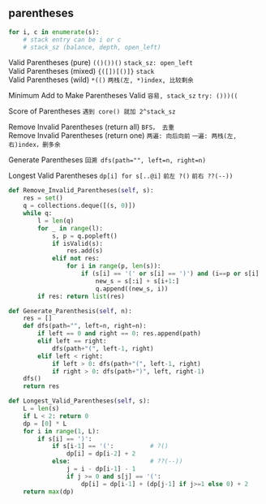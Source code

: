 ## parentheses
``` python
for i, c in enumerate(s):
    # stack entry can be i or c
    # stack_sz (balance, depth, open_left)

```

Valid Parentheses (pure) `(()())()` `stack_sz: open_left`                      
Valid Parentheses (mixed) `{([])[()]}` `stack`                      
Valid Parentheses (wild) `*(()` `两栈(左, *)index, 比较剩余`      

Minimum Add to Make Parentheses Valid `容易, stack_sz` `try: ()))((`        

Score of Parentheses  `遇到 core() 就加 2^stack_sz`        

Remove Invalid Parentheses (return all) `BFS， 去重`      
Remove Invalid Parentheses (return one) `两遍: 向后向前` `一遍: 两栈(左,右)index，删多余`       

Generate Parentheses `回溯 dfs(path="", left=n, right=n)`      

Longest Valid Parentheses  `dp[i] for s[..@i]` `前左 ?()` `前右 ??(--))`         


``` python
def Remove_Invalid_Parentheses(self, s):
    res = set()
    q = collections.deque([(s, 0)])
    while q:
        l = len(q)
        for _ in range(l):
            s, p = q.popleft()
            if isValid(s):
                res.add(s)
            elif not res:
                for i in range(p, len(s)):
                    if (s[i] == '(' or s[i] == ')') and (i==p or s[i] != s[i-1]):
                        new_s = s[:i] + s[i+1:]
                        q.append((new_s, i))
        if res: return list(res)

def Generate_Parenthesis(self, n):
    res = []
    def dfs(path="", left=n, right=n):
        if left == 0 and right == 0: res.append(path)
        elif left == right:
            dfs(path+"(", left-1, right)
        elif left < right:
            if left > 0: dfs(path+"(", left-1, right)
            if right > 0: dfs(path+")", left, right-1)    
    dfs()
    return res

def Longest_Valid_Parentheses(self, s):
    L = len(s)
    if L < 2: return 0
    dp = [0] * L
    for i in range(1, L):
        if s[i] == ')': 
            if s[i-1] == '(':          # ?()
                dp[i] = dp[i-2] + 2
            else:                      # ??(--))
                j = i - dp[i-1] - 1
                if j >= 0 and s[j] == '(':
                    dp[i] = dp[i-1] + (dp[j-1] if j>=1 else 0) + 2
    return max(dp)    
```		